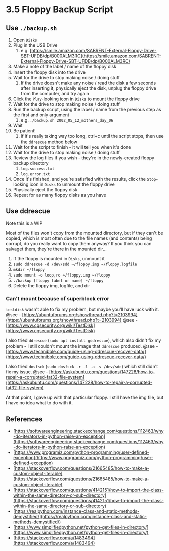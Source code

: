 # 3.5 Floppy Backup Script

## Use `./backup.sh`

1. Open `Disks`
1. Plug in the USB Drive
    1. e.g. [https://smile.amazon.com/SABRENT-External-Floppy-Drive-SBT-UFDB/dp/B000ALM3RC](https://smile.amazon.com/SABRENT-External-Floppy-Drive-SBT-UFDB/dp/B000ALM3RC)
1. Make a note of the label / name of the floppy disk
1. Insert the floppy disk into the drive
1. Wait for the drive to stop making noise / doing stuff
   1. If the drive doesn't make any noise / read the disk a few seconds after inserting it, physically eject the disk, unplug the floppy drive from the computer, and try again
1. Click the `Play`-looking icon in `Disks` to mount the floppy drive
1. Wait for the drive to stop making noise / doing stuff
1. Run the backup script, using the label / name from the previous step as the first and only argument
    1. e.g. `./backup.sh 2002_05_12_mothers_day_06`
1. Wait
1. Be patient!
    1. if it's really taking way too long, ctrl+c until the script stops, then use the `ddrescue` method below
1. Wait for the script to finish - it will tell you when it's done
1. Wait for the drive to stop making noise / doing stuff
1. Review the log files if you wish - they're in the newly-created floppy backup directory
    1. `log.success.txt`
    1. `log.error.txt`
1. Once it's finished, and you're satisfied with the results, click the `Stop`-looking icon in `Disks` to unmount the floppy drive
1. Physically eject the floppy disk
1. Repeat for as many floppy disks as you have

## Use ddrescue

Note this is a WIP

Most of the files won't copy from the mounted directory, but if they can't be copied, which is most often due to the file names (and contents) being corrupt, do you really want to copy them anyway?  If you think you can salvaget them, they're there in the mounted dir...

1. If the floppy is mounted in `Disks`, unmount it
2. `sudo ddrescue -d /dev/sdd ~/floppy.img ~/floppy.logfile`
3. `mkdir ~/floppy`
4. `sudo mount -o loop,ro ~/floppy.img ~/floppy`
5. `./backup [floppy label or name] ~/floppy`
6. Delete the floppy img, logfile, and dir

### Can't mount because of superblock error

`testdisk` wasn't able to fix my problem, but maybe you'll have luck with it.
@see - [https://ubuntuforums.org/showthread.php?t=2103994](https://ubuntuforums.org/showthread.php?t=2103994)
@see - [https://www.cgsecurity.org/wiki/TestDisk](https://www.cgsecurity.org/wiki/TestDisk)

I also tried `ddrescue` (`sudo apt install gddrescue`), which also didn't fix my problem - I still couldn't mount the image that `ddrescue` produced.
@see - [https://www.technibble.com/guide-using-ddrescue-recover-data/](https://www.technibble.com/guide-using-ddrescue-recover-data/)

I also tried `dosfsck` (`sudo dosfsck -r -l -a -v /dev/sdd`) which still didn't fix my issue.
@see - [https://askubuntu.com/questions/147228/how-to-repair-a-corrupted-fat32-file-system](https://askubuntu.com/questions/147228/how-to-repair-a-corrupted-fat32-file-system)

At that point, I gave up with that particular floppy.  I still have the img file, but I have no idea what to do with it.

## References

* [https://softwareengineering.stackexchange.com/questions/112463/why-do-iterators-in-python-raise-an-exception](https://softwareengineering.stackexchange.com/questions/112463/why-do-iterators-in-python-raise-an-exception)
* [https://www.programiz.com/python-programming/user-defined-exception](https://www.programiz.com/python-programming/user-defined-exception)
* [https://stackoverflow.com/questions/21665485/how-to-make-a-custom-object-iterable](https://stackoverflow.com/questions/21665485/how-to-make-a-custom-object-iterable)
* [https://stackoverflow.com/questions/4142151/how-to-import-the-class-within-the-same-directory-or-sub-directory](https://stackoverflow.com/questions/4142151/how-to-import-the-class-within-the-same-directory-or-sub-directory)
* [https://realpython.com/instance-class-and-static-methods-demystified/](https://realpython.com/instance-class-and-static-methods-demystified/)
* [https://www.simplifiedpython.net/python-get-files-in-directory/](https://www.simplifiedpython.net/python-get-files-in-directory/)
* [https://stackoverflow.com/a/1483494](https://stackoverflow.com/a/1483494)
